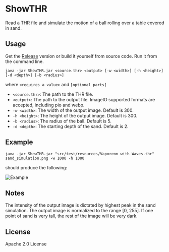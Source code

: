 # ShowTHR

Read a THR file and simulate the motion of a ball rolling over a table covered in sand.

## Usage

Get the [Release](https://github.com/MarginallyClever/ShowTHR/releases) version or build it yourself from source code.
Run it from the command line.

```java -jar ShowTHR.jar <source.thr> <output> [-w <width>] [-h <height>] [-d <depth>] [-b <radius>]```

where `<requires a value>` and `[optional parts]`

- `<source.thr>`: The path to the THR file.
- `<output>`: The path to the output file.  ImageIO supported formats are accepted, including pio and webp.
- `-w <width>`: The width of the output image.  Default is 300.
- `-h <height>`: The height of the output image.  Default is 300.
- `-b <radius>`: The radius of the ball.  Default is 5.
- `-d <depth>`: The starting depth of the sand.  Default is 2.

## Example

```java -jar ShowTHR.jar "src/test/resources/Vaporeon with Waves.thr" sand_simulation.png -w 1000 -h 1000```

should produce the following:

![Example](sand_simulation.png)

## Notes

The intensity of the output image is dictated by highest peak in the sand simulation.  The output image is normalized to the range [0, 255].
If one point of sand is very tall, the rest of the image will be very dark.

## License

Apache 2.0 License
